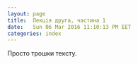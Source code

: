 ```yaml
---
layout: page
title:  Лекція друга, частина 1
date:   Sun 06 Mar 2016 11:10:13 PM EET
categories: index
---
```


   Просто трошки тексту.